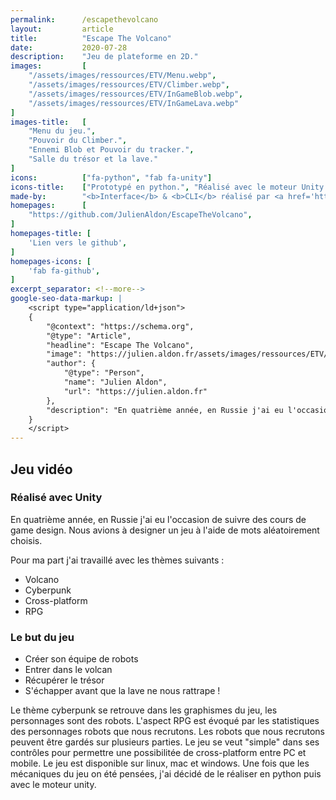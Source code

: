 ```yaml
---
permalink:      /escapethevolcano
layout:         article
title:          "Escape The Volcano"
date:           2020-07-28
description:    "Jeu de plateforme en 2D."
images:         [
    "/assets/images/ressources/ETV/Menu.webp",
    "/assets/images/ressources/ETV/Climber.webp",
    "/assets/images/ressources/ETV/InGameBlob.webp",
    "/assets/images/ressources/ETV/InGameLava.webp"
]
images-title:   [
    "Menu du jeu.",
    "Pouvoir du Climber.",
    "Ennemi Blob et Pouvoir du tracker.",
    "Salle du trésor et la lave."
]
icons:          ["fa-python", "fab fa-unity"]
icons-title:    ["Prototypé en python.", "Réalisé avec le moteur Unity en C#."]
made-by:        "<b>Interface</b> & <b>CLI</b> réalisé par <a href='https://github.com/JulienAldon'>Julien Aldon</a>"
homepages:      [
    "https://github.com/JulienAldon/EscapeTheVolcano",
]
homepages-title: [
    'Lien vers le github',
]
homepages-icons: [
    'fab fa-github',
]
excerpt_separator: <!--more-->
google-seo-data-markup: |
    <script type="application/ld+json">
    {
        "@context": "https://schema.org",
        "@type": "Article",
        "headline": "Escape The Volcano",
        "image": "https://julien.aldon.fr/assets/images/ressources/ETV/Menu.webp",
        "author": {
            "@type": "Person",
            "name": "Julien Aldon",
            "url": "https://julien.aldon.fr"
        },
        "description": "En quatrième année, en Russie j'ai eu l'occasion de suivre des cours de game design. Nous avions à designer un jeu à l'aide de mots aléatoirement choisis."
    }
    </script>
---
```

## Jeu vidéo
### Réalisé avec Unity
En quatrième année, en Russie j'ai eu l'occasion de suivre des cours de game design. 
Nous avions à designer un jeu à l'aide de mots aléatoirement choisis.
<!--more-->

Pour ma part j'ai travaillé avec les thèmes suivants :

- Volcano
- Cyberpunk
- Cross-platform
- RPG
            
### Le but du jeu
- Créer son équipe de robots 
- Entrer dans le volcan 
- Récupérer le trésor 
- S'échapper avant que la lave ne nous rattrape !

Le thème cyberpunk se retrouve dans les graphismes du jeu, les personnages sont des robots.
L'aspect RPG est évoqué par les statistiques des personnages robots que nous recrutons. Les robots que nous recrutons peuvent être gardés sur plusieurs parties.
Le jeu se veut "simple" dans ses contrôles pour permettre une possibilitée de cross-platform entre PC et mobile. 
Le jeu est disponible sur linux, mac et windows.
Une fois que les mécaniques du jeu on été pensées, j'ai décidé de le réaliser en python puis avec le moteur unity.